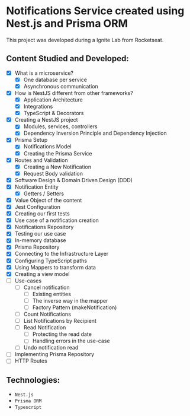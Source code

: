 # Notifications Service created using Nest.js and Prisma ORM

This project was developed during a Ignite Lab from Rocketseat.

## Content Studied and Developed:

- [x] What is a microservice?
  - [x] One database per service
  - [x] Asynchronous communication
- [x] How is NestJS different from other frameworks?
  - [x] Application Architecture
  - [x] Integrations
  - [x] TypeScript & Decorators
- [x] Creating a NestJS project
  - [x] Modules, services, controllers
  - [x] Dependency Inversion Principle and Dependency Injection
- [x] Prisma Setup
  - [x] Notifications Model
  - [x] Creating the Prisma Service
- [x] Routes and Validation
  - [x] Creating a New Notification
  - [x] Request Body validation
- [x] Software Design & Domain Driven Design (DDD)
- [x] Notification Entity
  - [x] Getters / Setters
- [x] Value Object of the content
- [x] Jest Configuration
- [x] Creating our first tests
- [x] Use case of a notification creation
- [x] Notifications Repository
- [x] Testing our use case
- [x] In-memory database
- [x] Prisma Repository
- [x] Connecting to the Infrastructure Layer
- [x] Configuring TypeScript paths
- [x] Using Mappers to transform data
- [x] Creating a view model
- [ ] Use-cases
  - [ ] Cancel notification
    - [ ] Existing entities
    - [ ] The inverse way in the mapper
    - [ ] Factory Pattern (makeNotification)
  - [ ] Count Notifications
  - [ ] List Notifications by Recipient
  - [ ] Read Notification
    - [ ] Protecting the read date
    - [ ] Handling errors in the use-case
  - [ ] Undo notification read
- [ ] Implementing Prisma Repository
- [ ] HTTP Routes

## Technologies:

- ``Nest.js``
- ``Prisma ORM``
- ``Typescript``